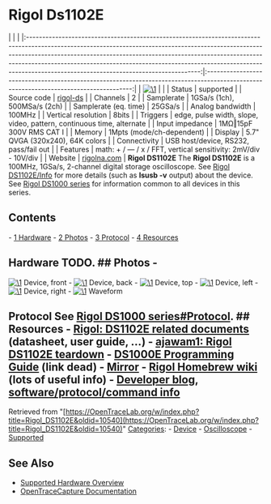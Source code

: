 # Rigol Ds1102E

| | | |:-----------------------------------------------------------------------------------------------------------------------------------------------------------------------------------------------------------------------------------------------------------------------------------------------------------------------------------------------------------------------------:|:-------------------------------------------------------------------------------------------------------------------------------------:| | [![\1](../../assets/hardware/general/\2)](./File:Rigol_ds1102e.png.html) | | | Status | supported | | Source code | [rigol-ds](http://github.com/OpenTraceLab/?p=OpenTraceCapture.git;a=tree;f=src/hardware/rigol-ds) | | Channels | 2 | | Samplerate | 1GSa/s (1ch), 500MSa/s (2ch) | | Samplerate (eq. time) | 25GSa/s | | Analog bandwidth | 100MHz | | Vertical resolution | 8bits | | Triggers | edge, pulse width, slope, video, pattern, continuous time, alternate | | Input impedance | 1MΩ‖15pF 300V RMS CAT I | | Memory | 1Mpts (mode/ch-dependent) | | Display | 5.7" QVGA (320x240), 64K colors | | Connectivity | USB host/device, RS232, pass/fail out | | Features | math: + / — / x / FFT, vertical sensitivity: 2mV/div - 10V/div | | Website | [rigolna.com](http://www.rigolna.com/products/digital-oscilloscopes/ds1000e/ds1102e/) | **Rigol DS1102E** The **Rigol DS1102E** is a 100MHz, 1GSa/s, 2-channel digital storage oscilloscope. See [Rigol DS1102E/Info](Rigol_DS1102E/Info.html "Rigol DS1102E/Info") for more details (such as **lsusb -v** output) about the device. See [Rigol DS1000 series](Rigol_DS1000_series.html "Rigol DS1000 series") for information common to all devices in this series. 
## Contents 
\- [1 Hardware](Rigol_DS1102E.html#Hardware) \- [2 Photos](Rigol_DS1102E.html#Photos) \- [3 Protocol](Rigol_DS1102E.html#Protocol) \- [4 Resources](Rigol_DS1102E.html#Resources) 
## Hardware TODO. ## Photos \- 
[![\1](../../assets/hardware/general/\2)](./File:Rigol_ds1102e_front.jpg.html)
Device, front
\- 
[![\1](../../assets/hardware/general/\2)](./File:Rigol_ds1102e_back.jpg.html)
Device, back
\- 
[![\1](../../assets/hardware/general/\2)](./File:Rigol_ds1102e_top.jpg.html)
Device, top
\- 
[![\1](../../assets/hardware/general/\2)](./File:Rigol_ds1102e_left.jpg.html)
Device, left
\- 
[![\1](../../assets/hardware/general/\2)](./File:Rigol_ds1102e_right.jpg.html)
Device, right
\- 
[![\1](../../assets/hardware/general/\2)](./File:Rigol_ds1102e_waveform.jpg.html)
Waveform
## Protocol See [Rigol DS1000 series#Protocol](Rigol_DS1000_series.html#Protocol "Rigol DS1000 series"). ## Resources \- [Rigol: DS1102E related documents](http://www.rigolna.com/products/digital-oscilloscopes/ds1000e/ds1102e/) (datasheet, user guide, ...) \- [ajawam1: Rigol DS1102E teardown](https://home.comcast.net/~ajawam1/rigol/RIGOL_DS1102E_GUTS.html) \- [DS1000E Programming Guide](http://www.rigolna.com/pdfs/Programming_Guides/DS1000E_Programming_Guide.pdf) (link dead) \- [Mirror](http://www.dgkelectronics.com/storage/code/RigolScope/DS1000E_Programming_Guide.pdf) \- [Rigol Homebrew wiki](http://rigol.codenaschen.de/index.php/Main_Page) (lots of useful info) \- [Developer blog](http://codenaschen.de/tichyblog/), [software/protocol/command info](http://rigol.codenaschen.de/index.php/General_Information/Software)
Retrieved from "[https://OpenTraceLab.org/w/index.php?title=Rigol_DS1102E&oldid=10540](https://OpenTraceLab.org/w/index.php?title=Rigol_DS1102E&oldid=10540)" 
[Categories](specialcategories-specialcategories.md): \- [Device](./Category:Device.html "Category:Device") \- [Oscilloscope](./Category:Oscilloscope.html "Category:Oscilloscope") \- [Supported](./Category:Supported.html "Category:Supported")

## See Also
- [Supported Hardware Overview](../supported-hardware.md)
- [OpenTraceCapture Documentation](../../opentracecapture/overview.md)
